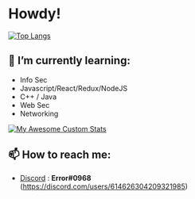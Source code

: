 # Howdy! 

[![Top Langs](https://github-readme-stats.vercel.app/api/top-langs/?username=Cabrothers&theme=tokyonight&Border=13DD57&Text=999999)](https://github.com/anuraghazra/github-readme-stats)

## 🧠 I’m currently learning:

- Info Sec
- Javascript/React/Redux/NodeJS 
- C++ / Java
- Web Sec
- Networking

[![My Awesome Custom Stats](https://awesome-github-stats.azurewebsites.net/user-stats/Cabrothers?theme=tokyonight&Ring=333333&Border=13DD57&Text=999999)](https://git.io/awesome-stats-card)

## 📫 How to reach me:

- [Discord](https://discord.com) : **Error#0968** (https://discord.com/users/614626304209321985)
